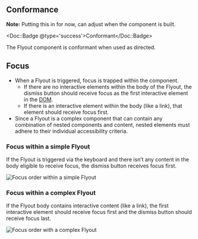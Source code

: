## Conformance

**Note:** Putting this in for now, can adjust when the component is built.

<Doc::Badge @type='success'>Conformant</Doc::Badge>

The Flyout component is conformant when used as directed.

## Focus

- When a Flyout is triggered, focus is trapped within the component.
    - If there are no interactive elements within the body of the Flyout, the dismiss button should receive focus as the first interactive element in the [DOM](https://developer.mozilla.org/en-US/docs/Web/API/Document_Object_Model/Introduction).
    - If there is an interactive element within the body (like a link), that element should receive focus first.
- Since a Flyout is a complex component that can contain any combination of nested components and content, nested elements must adhere to their individual accessibility criteria.

### Focus within a simple Flyout

If the Flyout is triggered via the keyboard and there isn’t any content in the body eligible to receive focus, the dismiss button receives focus first.

![Focus order within a simple Flyout](/assets/components/flyout/flyout-focus-order-simple.png)

### Focus within a complex Flyout

If the Flyout body contains interactive content (like a link), the first interactive element should receive focus first and the dismiss button should receive focus last.

![Focus order with a complex Flyout](/assets/components/flyout/flyout-focus-order-complex.png)